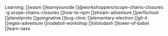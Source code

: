 Learning:
[]wasm
[]learnyounode
[]@workshoppers/scope-chains-closures -g scope-chains-closures
[]how-to-npm
[]stream-adventure
[]perfschool
[]planetproto
[]goingnative
[]bug-clinic
[]elementary-electron
[]git-it
[]regex-adventure
[]nodebot-workshop
[]lololodash
[]tower-of-babel
[]learn-sass

